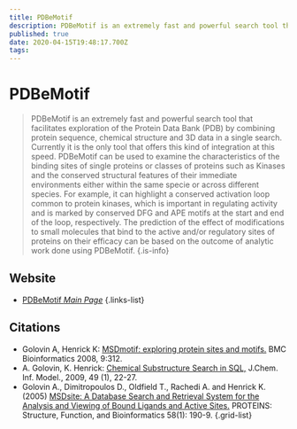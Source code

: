 ```yaml
---
title: PDBeMotif
description: PDBeMotif is an extremely fast and powerful search tool that facilitates exploration of the Protein Data Bank (PDB) by combining protein sequence, chemical structure and 3D data in a single search.
published: true
date: 2020-04-15T19:48:17.700Z
tags: 
---
```


# PDBeMotif

>    PDBeMotif is an extremely fast and powerful search tool that facilitates exploration of the Protein Data Bank (PDB) by combining protein sequence, chemical structure and 3D data in a single search. Currently it is the only tool that offers this kind of integration at this speed. PDBeMotif can be used to examine the characteristics of the binding sites of single proteins or classes of proteins such as Kinases and the conserved structural features of their immediate environments either within the same specie or across different species. For example, it can highlight a conserved activation loop common to protein kinases, which is important in regulating activity and is marked by conserved DFG and APE motifs at the start and end of the loop, respectively. 
&NewLine;
The prediction of the effect of modifications to small molecules that bind to the active and/or regulatory sites of proteins on their efficacy can be based on the outcome of analytic work done using PDBeMotif.
{.is-info}



## Website

- [PDBeMotif *Main Page*](https://www.ebi.ac.uk/pdbe-site/pdbemotif/)
{.links-list}

## Citations

- Golovin A, Henrick K: [MSDmotif: exploring protein sites and motifs.](https://link.springer.com/article/10.1186/1471-2105-9-312) BMC Bioinformatics 2008, 9:312.
- A. Golovin, K. Henrick: [Chemical Substructure Search in SQL,](https://pubs.acs.org/doi/abs/10.1021/ci8003013) J.Chem. Inf. Model., 2009, 49 (1), 22-27.
-	Golovin A., Dimitropoulos D., Oldfield T., Rachedi A. and Henrick K. (2005) [MSDsite: A Database Search and Retrieval System for the Analysis and Viewing of Bound Ligands and Active Sites.](https://onlinelibrary.wiley.com/doi/abs/10.1002/prot.20288) PROTEINS: Structure, Function, and Bioinformatics 58(1): 190-9.
{.grid-list}